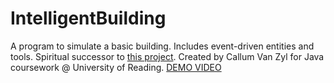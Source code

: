 # IntelligentBuilding
A program to simulate a basic building. Includes event-driven entities and tools. Spiritual successor to [this project](https://github.com/callumvanzyl/Forge). Created by Callum Van Zyl for Java coursework @ University of Reading.
[DEMO VIDEO](https://youtu.be/WZcv-g6zA-8)